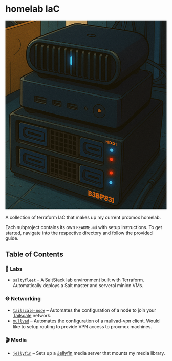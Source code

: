 # homelab IaC

![proxmox homelab](imgs/homelab)

A collection of terraform IaC that makes up my current proxmox homelab.

Each subproject contains its own `README.md` with setup instructions. To get started, navigate into the respective directory and follow the provided guide.

## Table of Contents

### 🧪 Labs

* [`saltyfleet`](labs/saltyfleet/) – A SaltStack lab environment built with Terraform. Automatically deploys a Salt master and serveral minion VMs.

### 🌐 Networking

* [`tailscale-node`](networking/tailscale-node/) – Automates the configuration of a node to join your [Tailscale](https://tailscale.com/) network.
* [`mullvad`](networking/tailscale-node/) – Automates the configuration of a mullvad-vpn client. Would like to setup routing to provide VPN access to proxmox machines.

### 🎬 Media

* [`jellyfin`](media/jellyfin-server/) – Sets up a [Jellyfin](https://jellyfin.org/) media server that mounts my media library.
